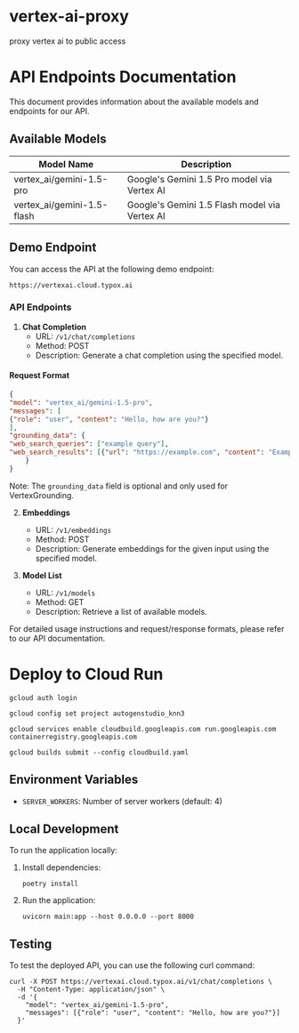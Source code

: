 # vertex-ai-proxy
proxy vertex ai to public access


# API Endpoints Documentation

This document provides information about the available models and endpoints for our API.

## Available Models

| Model Name | Description |
|------------|-------------|
| vertex_ai/gemini-1.5-pro | Google's Gemini 1.5 Pro model via Vertex AI |
| vertex_ai/gemini-1.5-flash | Google's Gemini 1.5 Flash model via Vertex AI |

## Demo Endpoint

You can access the API at the following demo endpoint:
```
https://vertexai.cloud.typox.ai
```


### API Endpoints

1. **Chat Completion**
   - URL: `/v1/chat/completions`
   - Method: POST
   - Description: Generate a chat completion using the specified model.

#### Request Format

```json
{
"model": "vertex_ai/gemini-1.5-pro",
"messages": [
{"role": "user", "content": "Hello, how are you?"}
],
"grounding_data": {
"web_search_queries": ["example query"],
"web_search_results": [{"url": "https://example.com", "content": "Example content"}]
    }
}
```
Note: The `grounding_data` field is optional and only used for VertexGrounding.



2. **Embeddings**
   - URL: `/v1/embeddings`
   - Method: POST
   - Description: Generate embeddings for the given input using the specified model.

3. **Model List**
   - URL: `/v1/models`
   - Method: GET
   - Description: Retrieve a list of available models.

For detailed usage instructions and request/response formats, please refer to our API documentation.



# Deploy to Cloud Run

```
gcloud auth login

gcloud config set project autogenstudio_knn3

gcloud services enable cloudbuild.googleapis.com run.googleapis.com containerregistry.googleapis.com

gcloud builds submit --config cloudbuild.yaml
```


## Environment Variables

- `SERVER_WORKERS`: Number of server workers (default: 4)

## Local Development

To run the application locally:

1. Install dependencies:
   ```
   poetry install
   ```

2. Run the application:
   ```
   uvicorn main:app --host 0.0.0.0 --port 8000
   ```

## Testing

To test the deployed API, you can use the following curl command:

```
curl -X POST https://vertexai.cloud.typox.ai/v1/chat/completions \
  -H "Content-Type: application/json" \
  -d '{
    "model": "vertex_ai/gemini-1.5-pro",
    "messages": [{"role": "user", "content": "Hello, how are you?"}]
  }'
```

